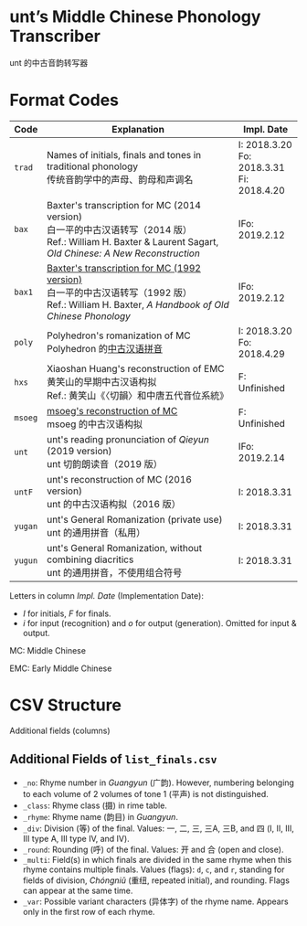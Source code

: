 # unt’s Middle Chinese Phonology Transcriber

unt 的中古音韵转写器

# Format Codes

|Code|Explanation|Impl. Date|
|-|-|-|
|`trad`|Names of initials, finals and tones in traditional phonology<br>传统音韵学中的声母、韵母和声调名|I: 2018.3.20<br>Fo: 2018.3.31<br>Fi: 2018.4.20|
|`bax`|Baxter's transcription for MC (2014 version)<br>白一平的中古汉语转写（2014 版）<br>Ref.: William H. Baxter & Laurent Sagart, *Old Chinese: A New Reconstruction*|IFo: 2019.2.12|
|`bax1`|[Baxter's transcription for MC (1992 version)](https://en.wikipedia.org/wiki/Baxter%27s_transcription_for_Middle_Chinese "Baxter's transcription for Middle Chinese")<br>白一平的中古汉语转写（1992 版）<br>Ref.: William H. Baxter, *A Handbook of Old Chinese Phonology*|IFo: 2019.2.12|
|`poly`|Polyhedron's romanization of MC<br>Polyhedron 的[中古汉语拼音](https://zh.wikipedia.org/wiki/User:Polyhedron/%E4%B8%AD%E5%8F%A4%E6%BC%A2%E8%AA%9E%E6%8B%BC%E9%9F%B3 "中古汉语拼音")|I: 2018.3.20<br>Fo: 2018.4.29|
|`hxs`|Xiaoshan Huang's reconstruction of EMC<br>黄笑山的早期中古汉语构拟<br>Ref.: 黄笑山《〈切韻〉和中唐五代音位系統》|F: Unfinished|
|`msoeg`|[msoeg's reconstruction of MC](https://zhuanlan.zhihu.com/p/23576833 "【汉语音韵学笔记】中古汉语")<br>msoeg 的中古汉语构拟|F: Unfinished|
|`unt`|unt's reading pronunciation of *Qieyun* (2019 version)<br>unt 切韵朗读音（2019 版）|IFo: 2019.2.14|
|`untF`|unt's reconstruction of MC (2016 version)<br>unt 的中古汉语构拟（2016 版）|I: 2018.3.31|
|`yugan`|unt's General Romanization (private use)<br>unt 的通用拼音（私用）|I: 2018.3.31|
|`yugun`|unt's General Romanization, without combining diacritics<br>unt 的通用拼音，不使用组合符号|I: 2018.3.31|

Letters in column *Impl. Date* (Implementation Date):

- *I* for initials, *F* for finals.
- *i* for input (recognition) and *o* for output (generation). Omitted for input & output.

MC: Middle Chinese

EMC: Early Middle Chinese

# CSV Structure

Additional fields (columns)

## Additional Fields of `list_finals.csv`

- `_no`: Rhyme number in *Guangyun* (广韵). However, numbering belonging to each volume of 2 volumes of tone 1 (平声) is not distinguished.
- `_class`: Rhyme class (摄) in rime table.
- `_rhyme`: Rhyme name (韵目) in *Guangyun*.
- `_div`: Division (等) of the final. Values: 一, 二, 三, 三A, 三B, and 四 (I, II, III, III type A, III type IV, and IV).
- `_round`: Rounding (呼) of the final. Values: 开 and 合 (open and close).
- `_multi`: Field(s) in which finals are divided in the same rhyme when this rhyme contains multiple finals. Values (flags): `d`, `c`, and `r`, standing for fields of division, *Chóngniǔ* (重纽, repeated initial), and rounding. Flags can appear at the same time.
- `_var`: Possible variant characters (异体字) of the rhyme name. Appears only in the first row of each rhyme.
